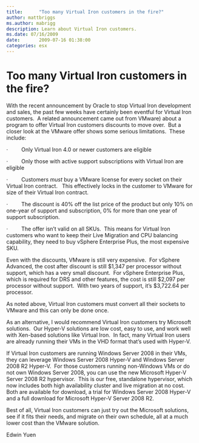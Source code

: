 ```yaml
---
title:      "Too many Virtual Iron customers in the fire?"
author: mattbriggs
ms.author: mabrigg
description: Learn about Virtual Iron customers.
ms.date: 07/16/2009
date:       2009-07-16 01:38:00
categories: esx
---
```

# Too many Virtual Iron customers in the fire?

With the recent announcement by Oracle to stop Virtual Iron development and sales, the past few weeks have certainly been eventful for Virtual Iron customers.  A related announcement came out from VMware) about a program to offer Virtual Iron customers discounts to move over.  But a closer look at the VMware offer shows some serious limitations.  These include:

·         Only Virtual Iron 4.0 or newer customers are eligible

·         Only those with active support subscriptions with Virtual Iron are eligible

·         Customers _must_ buy a VMware license for every socket on their Virtual Iron contract.   This effectively locks in the customer to VMware for size of their Virtual Iron contract.

·         The discount is 40% off the list price of the product but only 10% on one-year of support and subscription, 0% for more than one year of support subscription.

·         The offer isn’t valid on all SKUs.  This means for Virtual Iron customers who want to keep their Live Migration and CPU balancing capability, they need to buy vSphere Enterprise Plus, the most expensive SKU.

Even with the discounts, VMware is still very expensive.  For vSphere Advanced, the cost after discount is still $1,347 per processor without support, which has a very small discount.  For vSphere Enterprise Plus, which is required for DRS and other features, the cost is still $2,097 per processor without support.  With two years of support, it’s $3,722.64 per processor. 

As noted above, Virtual Iron customers must convert all their sockets to VMware and this can only be done once. 

As an alternative, I would recommend Virtual Iron customers try Microsoft solutions.  Our Hyper-V solutions are low cost, easy to use, and work well with Xen-based solutions like Virtual Iron.  In fact, many Virtual Iron users are already running their VMs in the VHD format that’s used with Hyper-V.

If Virtual Iron customers are running Windows Server 2008 in their VMs, they can leverage Windows Server 2008 Hyper-V and Windows Server 2008 R2 Hyper-V.  For those customers running non-Windows VMs or do not own Windows Server 2008, you can use the new Microsoft Hyper-V Server 2008 R2 hypervisor.  This is our free, standalone hypervisor, which now includes both high availability cluster and live migration at no cost.  Both are available for download, a trial for Windows Server 2008 Hyper-V and a full download for Microsoft Hyper-V Server 2008 R2.

Best of all, Virtual Iron customers can just try out the Microsoft solutions, see if it fits their needs, and migrate on their own schedule, all at a much lower cost than the VMware solution.

Edwin Yuen
